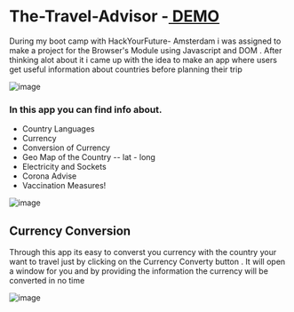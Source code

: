 # The-Travel-Advisor -<a href="https://the-traveladvisor.netlify.app/"> DEMO </a> 

During my boot camp with HackYourFuture- Amsterdam i was assigned to make a project for the Browser's Module using Javascript and DOM . After thinking alot about it i came up with the idea to make an app where users get useful information about countries before planning their trip 

![image](https://user-images.githubusercontent.com/78694077/134818006-1f47e36a-47e6-4d04-9751-d8bca9c8405a.png)


### In this app you can find info about.

* Country Languages
* Currency 
* Conversion of Currency 
* Geo Map of the Country -- lat - long
* Electricity and Sockets
* Corona Advise
* Vaccination Measures!


![image](https://user-images.githubusercontent.com/78694077/134818030-8be3eca9-fee5-40c2-87a8-4d75e29474b1.png)


## Currency Conversion 

Through this app its easy to converst you currency with the country your want to travel just by clicking on the Currency Converty button . It will open a window for you and by providing the information the currency will be converted in no time 

![image](https://user-images.githubusercontent.com/78694077/134818079-24499555-1981-4db5-9d11-017a3374e9e7.png)




